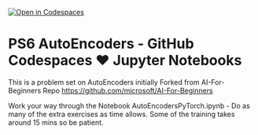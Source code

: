 [![Open in Codespaces](https://classroom.github.com/assets/launch-codespace-f4981d0f882b2a3f0472912d15f9806d57e124e0fc890972558857b51b24a6f9.svg)](https://classroom.github.com/open-in-codespaces?assignment_repo_id=10544818)
# PS6 AutoEncoders - GitHub Codespaces ♥️ Jupyter Notebooks

This is a problem set on AutoEncoders initially Forked from AI-For-Beginners Repo https://github.com/microsoft/AI-For-Beginners 

Work your way through the Notebook AutoEncodersPyTorch.ipynb - Do as many of the extra exercises as time allows.
Some of the training takes around 15 mins so be patient. 
